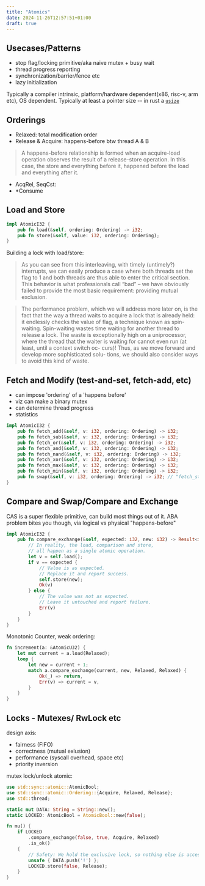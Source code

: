```yaml
---
title: "Atomics"
date: 2024-11-26T12:57:51+01:00
draft: true
---
```


## Usecases/Patterns
- stop flag/locking primitive/aka naive mutex + busy wait
- thread progress reporting
- synchronization/barrier/fence etc
- lazy initialization

Typically a compiler intrinsic, platform/hardware dependent(x86, risc-v, arm etc), OS dependent.
Typically at least a pointer size -- in rust a [`usize`](https://doc.rust-lang.org/std/primitive.usize.html)

## Orderings
- Relaxed: total modification order
- Release & Acquire: happens-before btw  thread A & B

> A happens-before relationship is formed when an acquire-load operation observes the result of a release-store operation. In this case, the store and everything before it, happened before the load and everything after it.

- AcqRel, SeqCst: 
- *Consume

## Load and Store

```rust
impl AtomicI32 {
    pub fn load(&self, ordering: Ordering) -> i32;
    pub fn store(&self, value: i32, ordering: Ordering);
}
```

Building a lock with load/store:

> As you can see from this interleaving, with timely (untimely?) interrupts, we can easily produce a case where both threads set the flag to 1 and both threads are thus able to enter the critical section. This behavior is what professionals call “bad” – we have obviously failed to provide the most basic requirement: providing mutual exclusion.

> The performance problem, which we will address more later on, is the fact that the way a thread waits to acquire a lock that is already held: it endlessly checks the value of flag, a technique known as spin-waiting. Spin-waiting wastes time waiting for another thread to release a lock. The waste is exceptionally high on a uniprocessor, where the thread that the waiter is waiting for cannot even run (at least, until a context switch oc- curs)! Thus, as we move forward and develop more sophisticated solu- tions, we should also consider ways to avoid this kind of waste.

## Fetch and Modify (test-and-set, fetch-add, etc)
- can impose 'ordering' of a 'happens before'
- viz can make a binary mutex
- can determine thread progress
- statistics

```rust
impl AtomicI32 {
    pub fn fetch_add(&self, v: i32, ordering: Ordering) -> i32;
    pub fn fetch_sub(&self, v: i32, ordering: Ordering) -> i32;
    pub fn fetch_or(&self, v: i32, ordering: Ordering) -> i32;
    pub fn fetch_and(&self, v: i32, ordering: Ordering) -> i32;
    pub fn fetch_nand(&self, v: i32, ordering: Ordering) -> i32;
    pub fn fetch_xor(&self, v: i32, ordering: Ordering) -> i32;
    pub fn fetch_max(&self, v: i32, ordering: Ordering) -> i32;
    pub fn fetch_min(&self, v: i32, ordering: Ordering) -> i32;
    pub fn swap(&self, v: i32, ordering: Ordering) -> i32; // "fetch_store"
}
```


## Compare and Swap/Compare and Exchange
CAS is a super flexible primitive, can build most things out of it. ABA problem bites you though, 
via logical vs physical "happens-before"

```rust
impl AtomicI32 {
    pub fn compare_exchange(&self, expected: i32, new: i32) -> Result<i32, i32> {
        // In reality, the load, comparison and store,
        // all happen as a single atomic operation.
        let v = self.load();
        if v == expected {
            // Value is as expected.
            // Replace it and report success.
            self.store(new);
            Ok(v)
        } else {
            // The value was not as expected.
            // Leave it untouched and report failure.
            Err(v)
        }
    }
}
```

Monotonic Counter, weak ordering:

```rust
fn increment(a: &AtomicU32) {
    let mut current = a.load(Relaxed);
    loop {
        let new = current + 1;
        match a.compare_exchange(current, new, Relaxed, Relaxed) {
            Ok(_) => return,
            Err(v) => current = v,
        }
    }
}
```

## Locks - Mutexes/ RwLock etc

design axis:
- fairness (FIFO)
- correctness (mutual exlusion)
- performance (syscall overhead, space etc)
- priority inversion

mutex lock/unlock atomic:
```rust
use std::sync::atomic::AtomicBool;
use std::sync::atomic::Ordering::{Acquire, Relaxed, Release};
use std::thread;

static mut DATA: String = String::new();
static LOCKED: AtomicBool = AtomicBool::new(false);

fn mu() {
    if LOCKED
        .compare_exchange(false, true, Acquire, Relaxed)
        .is_ok()
    {
        // Safety: We hold the exclusive lock, so nothing else is accessing DATA.
        unsafe { DATA.push('!') };
        LOCKED.store(false, Release);
    }
}
```
